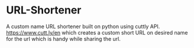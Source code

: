 # URL-Shortener
A custom name URL shortener built on python using cuttly API. https://www.cutt.ly/en
which creates a custom short URL on desired name for the url which is handy while sharing the url.
